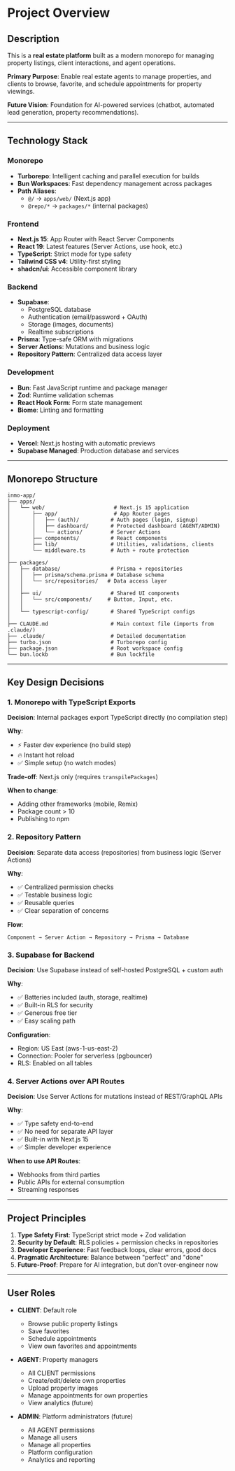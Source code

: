 # Project Overview

## Description

This is a **real estate platform** built as a modern monorepo for managing property listings, client interactions, and agent operations.

**Primary Purpose**: Enable real estate agents to manage properties, and clients to browse, favorite, and schedule appointments for property viewings.

**Future Vision**: Foundation for AI-powered services (chatbot, automated lead generation, property recommendations).

---

## Technology Stack

### Monorepo

- **Turborepo**: Intelligent caching and parallel execution for builds
- **Bun Workspaces**: Fast dependency management across packages
- **Path Aliases**:
  - `@/` → `apps/web/` (Next.js app)
  - `@repo/*` → `packages/*` (internal packages)

### Frontend

- **Next.js 15**: App Router with React Server Components
- **React 19**: Latest features (Server Actions, use hook, etc.)
- **TypeScript**: Strict mode for type safety
- **Tailwind CSS v4**: Utility-first styling
- **shadcn/ui**: Accessible component library

### Backend

- **Supabase**:
  - PostgreSQL database
  - Authentication (email/password + OAuth)
  - Storage (images, documents)
  - Realtime subscriptions
- **Prisma**: Type-safe ORM with migrations
- **Server Actions**: Mutations and business logic
- **Repository Pattern**: Centralized data access layer

### Development

- **Bun**: Fast JavaScript runtime and package manager
- **Zod**: Runtime validation schemas
- **React Hook Form**: Form state management
- **Biome**: Linting and formatting

### Deployment

- **Vercel**: Next.js hosting with automatic previews
- **Supabase Managed**: Production database and services

---

## Monorepo Structure

```
inmo-app/
├── apps/
│   └── web/                      # Next.js 15 application
│       ├── app/                  # App Router pages
│       │   ├── (auth)/          # Auth pages (login, signup)
│       │   ├── dashboard/       # Protected dashboard (AGENT/ADMIN)
│       │   └── actions/         # Server Actions
│       ├── components/          # React components
│       ├── lib/                 # Utilities, validations, clients
│       └── middleware.ts        # Auth + route protection
│
├── packages/
│   ├── database/                # Prisma + repositories
│   │   ├── prisma/schema.prisma # Database schema
│   │   └── src/repositories/   # Data access layer
│   │
│   ├── ui/                      # Shared UI components
│   │   └── src/components/     # Button, Input, etc.
│   │
│   └── typescript-config/       # Shared TypeScript configs
│
├── CLAUDE.md                    # Main context file (imports from .claude/)
├── .claude/                     # Detailed documentation
├── turbo.json                   # Turborepo config
├── package.json                 # Root workspace config
└── bun.lockb                    # Bun lockfile
```

---

## Key Design Decisions

### 1. Monorepo with TypeScript Exports

**Decision**: Internal packages export TypeScript directly (no compilation step)

**Why**:
- ⚡ Faster dev experience (no build step)
- 🔥 Instant hot reload
- ✅ Simple setup (no watch modes)

**Trade-off**: Next.js only (requires `transpilePackages`)

**When to change**:
- Adding other frameworks (mobile, Remix)
- Package count > 10
- Publishing to npm

### 2. Repository Pattern

**Decision**: Separate data access (repositories) from business logic (Server Actions)

**Why**:
- ✅ Centralized permission checks
- ✅ Testable business logic
- ✅ Reusable queries
- ✅ Clear separation of concerns

**Flow**:
```
Component → Server Action → Repository → Prisma → Database
```

### 3. Supabase for Backend

**Decision**: Use Supabase instead of self-hosted PostgreSQL + custom auth

**Why**:
- ✅ Batteries included (auth, storage, realtime)
- ✅ Built-in RLS for security
- ✅ Generous free tier
- ✅ Easy scaling path

**Configuration**:
- Region: US East (aws-1-us-east-2)
- Connection: Pooler for serverless (pgbouncer)
- RLS: Enabled on all tables

### 4. Server Actions over API Routes

**Decision**: Use Server Actions for mutations instead of REST/GraphQL APIs

**Why**:
- ✅ Type safety end-to-end
- ✅ No need for separate API layer
- ✅ Built-in with Next.js 15
- ✅ Simpler developer experience

**When to use API Routes**:
- Webhooks from third parties
- Public APIs for external consumption
- Streaming responses

---

## Project Principles

1. **Type Safety First**: TypeScript strict mode + Zod validation
2. **Security by Default**: RLS policies + permission checks in repositories
3. **Developer Experience**: Fast feedback loops, clear errors, good docs
4. **Pragmatic Architecture**: Balance between "perfect" and "done"
5. **Future-Proof**: Prepare for AI integration, but don't over-engineer now

---

## User Roles

- **CLIENT**: Default role
  - Browse public property listings
  - Save favorites
  - Schedule appointments
  - View own favorites and appointments

- **AGENT**: Property managers
  - All CLIENT permissions
  - Create/edit/delete own properties
  - Upload property images
  - Manage appointments for own properties
  - View analytics (future)

- **ADMIN**: Platform administrators (future)
  - All AGENT permissions
  - Manage all users
  - Manage all properties
  - Platform configuration
  - Analytics and reporting
